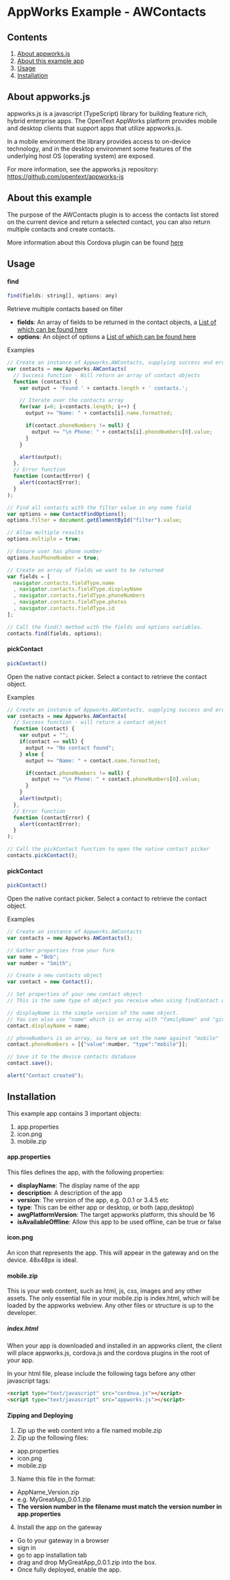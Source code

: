 # AppWorks Example - AWContacts

## Contents
1. [About appworks.js](#about-appworksjs)
2. [About this example app](#about-this-example)
3. [Usage](#usage)
4. [Installation](#installation)

## About appworks.js

appworks.js is a javascript (TypeScript) library for building feature rich, hybrid enterprise apps. The OpenText AppWorks platform provides mobile and desktop clients that support apps that utilize appworks.js.

In a mobile environment the library provides access to on-device technology, and in the desktop environment some features of the underlying host OS (operating system) are exposed.

For more information, see the appworks.js repository: https://github.com/opentext/appworks-js

## About this example

The purpose of the AWContacts plugin is to access the contacts list stored on the current device and return a selected contact, you can also return multiple contacts and create contacts.

More information about this Cordova plugin can be found [here](https://cordova.apache.org/docs/en/latest/reference/cordova-plugin-contacts/index.html)

## Usage

#### find

```javascript
find(fields: string[], options: any)
```

Retrieve multiple contacts based on filter

+ __fields__: An array of fields to be returned in the contact objects, a [List of which can be found here](https://cordova.apache.org/docs/en/latest/reference/cordova-plugin-contacts/index.html#contact)
+ __options__: An object of options a [List of which can be found here](https://cordova.apache.org/docs/en/latest/reference/cordova-plugin-contacts/index.html#navigatorcontactsfind)

Examples
```javascript
// Create an instance of Appworks.AWContacts, supplying success and error functions
var contacts = new Appworks.AWContacts(
  // Success function - Will return an array of contact objects
  function (contacts) {
    var output = 'Found ' + contacts.length + ' contacts.';

    // Iterate over the contacts array
    for(var i=0; i<contacts.length; i++) {
      output += "Name: " + contacts[i].name.formatted;

      if(contact.phoneNumbers != null) {
        output += "\n Phone: " + contacts[i].phoneNumbers[0].value;
      }
    }

    alert(output);
  },
  // Error function
  function (contactError) {
    alert(contactError);
  }
);

// Find all contacts with the filter value in any name field
var options = new ContactFindOptions();
options.filter = document.getElementById("filter").value;

// Allow multiple results
options.multiple = true;

// Ensure user has phone number
options.hasPhoneNumber = true;

// Create an array of fields we want to be returned
var fields = [
  navigator.contacts.fieldType.name
  , navigator.contacts.fieldType.displayName
  , navigator.contacts.fieldType.phoneNumbers
  , navigator.contacts.fieldType.photos
  , navigator.contacts.fieldType.id
];

// Call the find() method with the fields and options variables.
contacts.find(fields, options);
```

#### pickContact

```javascript
pickContact()
```

Open the native contact picker. Select a contact to retrieve the contact object.

Examples
```javascript
// Create an instance of Appworks.AWContacts, supplying success and error functions
var contacts = new Appworks.AWContacts(
  // Success function - will return a contact object
  function (contact) {
    var output = "";
    if(contact == null) {
      output += "No contact found";
    } else {
      output += "Name: " + contact.name.formatted;

      if(contact.phoneNumbers != null) {
        output += "\n Phone: " + contact.phoneNumbers[0].value;
      }
    }
    alert(output);
  },
  // Error function
  function (contactError) {
    alert(contactError);
  }
);

// Call the pickContact function to open the native contact picker
contacts.pickContact();
```

#### pickContact

```javascript
pickContact()
```

Open the native contact picker. Select a contact to retrieve the contact object.

Examples
```javascript
// Create an instance of Appworks.AWContacts
var contacts = new Appworks.AWContacts();

// Gather properties from your form
var name = "Bob";
var number = "Smith";

// Create a new contacts object
var contact = new Contact();

// Set properties of your new contact object
// This is the same type of object you receive when using findContact or pickContact

// displayName is the simple version of the name object.
// You can also use "name" which is an array with "familyName" and "givenName" used to created "formatted"
contact.displayName = name;

// phoneNumbers is an array, so here we set the name against "mobile"
contact.phoneNumbers = [{"value":number, "type":"mobile"}];

// Save it to the device contacts database
contact.save();

alert("Contact created");
```

## Installation

This example app contains 3 important objects:
1. app.properties
2. icon.png
3. mobile.zip

#### app.properties
This files defines the app, with the following properties:
+ __displayName__: The display name of the app
+ __description__: A description of the app
+ __version__: The version of the app, e.g. 0.0.1 or 3.4.5 etc
+ __type__: This can be either app or desktop, or both (app,desktop)
+ __awgPlatformVersion__: The target appworks platform, this should be 16
+ __isAvailableOffline__: Allow this app to be used offline, can be true or false

#### icon.png
An icon that represents the app. This will appear in the gateway and on the device. 48x48px is ideal.

#### mobile.zip

This is your web content, such as html, js, css, images and any other assets.
The only essential file in your mobile.zip is index.html, which will be loaded by the appworks webview. Any other files or structure is up to the developer.

##### index.html

When your app is downloaded and installed in an appworks client, the client will place appworks.js, cordova.js and the cordova plugins in the root of your app.

In your html file, please include the following tags before any other javascript tags:

```html
<script type="text/javascript" src="cordova.js"></script>
<script type="text/javascript" src="appworks.js"></script>
```

#### Zipping and Deploying
1. Zip up the web content into a file named mobile.zip
2. Zip up the following files:
  + app.properties
  + icon.png
  + mobile.zip
3. Name this file in the format:
  + AppName_Version.zip
  + e.g. MyGreatApp_0.0.1.zip
  + __The version number in the filename must match the version number in app.properties__
4. Install the app on the gateway
  + Go to your gateway in a browser
  + sign in
  + go to app installation tab
  + drag and drop MyGreatApp_0.0.1.zip into the box.
  + Once fully deployed, enable the app.
